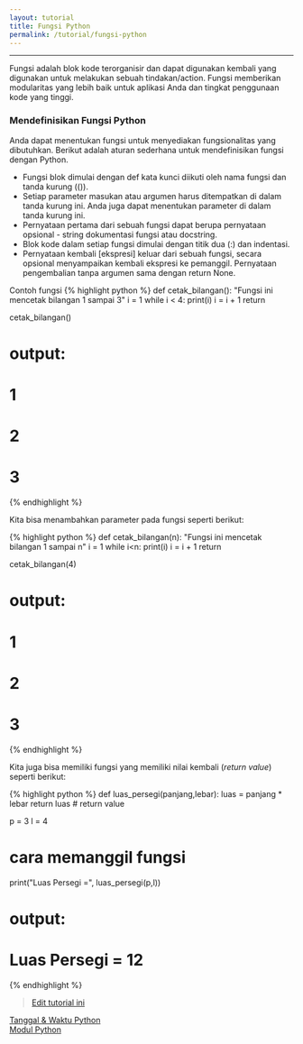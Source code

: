 ```yaml
---
layout: tutorial
title: Fungsi Python
permalink: /tutorial/fungsi-python
---
```


---

Fungsi adalah blok kode terorganisir dan dapat digunakan kembali yang digunakan untuk melakukan sebuah tindakan/action. Fungsi memberikan modularitas yang lebih baik untuk aplikasi Anda dan tingkat penggunaan kode yang tinggi.

### Mendefinisikan Fungsi Python

Anda dapat menentukan fungsi untuk menyediakan fungsionalitas yang dibutuhkan. Berikut adalah aturan sederhana untuk mendefinisikan fungsi dengan Python.

- Fungsi blok dimulai dengan def kata kunci diikuti oleh nama fungsi dan tanda kurung (()).
- Setiap parameter masukan atau argumen harus ditempatkan di dalam tanda kurung ini. Anda juga dapat menentukan parameter di dalam tanda kurung ini.
- Pernyataan pertama dari sebuah fungsi dapat berupa pernyataan opsional - string dokumentasi fungsi atau docstring.
- Blok kode dalam setiap fungsi dimulai dengan titik dua (:) dan indentasi.
- Pernyataan kembali [ekspresi] keluar dari sebuah fungsi, secara opsional menyampaikan kembali ekspresi ke pemanggil. Pernyataan pengembalian tanpa argumen sama dengan return None.

Contoh fungsi
{% highlight python %}
def cetak_bilangan():
    "Fungsi ini mencetak bilangan 1 sampai 3"
    i = 1
    while i < 4:
        print(i)
        i = i + 1
    return 

cetak_bilangan()
# output:
# 1
# 2
# 3
{% endhighlight %}

Kita bisa menambahkan parameter pada fungsi seperti berikut:

{% highlight python %}
def cetak_bilangan(n):
    "Fungsi ini mencetak bilangan 1 sampai n"
    i = 1
    while i<n:
        print(i)
        i = i + 1
    return

cetak_bilangan(4)

# output:
# 1
# 2
# 3
{% endhighlight %}

Kita juga bisa memiliki fungsi yang memiliki nilai kembali (_return value_) seperti berikut:

{% highlight python %}
def luas_persegi(panjang,lebar):
    luas = panjang * lebar
    return luas # return value

p = 3
l = 4
# cara memanggil fungsi
print("Luas Persegi =", luas_persegi(p,l))

# output:
# Luas Persegi = 12
{% endhighlight %}




> [Edit tutorial ini](https://github.com/belajarpythoncom/belajarpythoncom.github.io/edit/master/tutorials/fungsi-python.md)

<div class="row navigation-tutorial">
    <div class="col-md-6 prev-tutorial">
        <a href="/tutorial/tanggal-waktu-python"><i class="fas fa-arrow-circle-left"></i>Tanggal & Waktu Python</a>
    </div>
    <div class="col-md-6 next-tutorial">
        <a href="/tutorial/modul-python" class="hoverable">Modul Python<i class="fas fa-arrow-circle-right"></i></a>
    </div>
</div>
